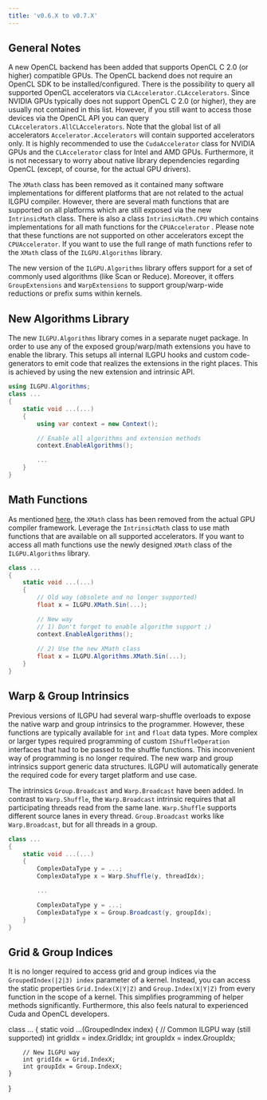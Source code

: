 ```yaml
---
title: 'v0.6.X to v0.7.X'
---
```


## General Notes

A new OpenCL backend has been added that supports OpenCL C 2.0 (or higher) compatible GPUs.
The OpenCL backend does not require an OpenCL SDK to be installed/configured.
There is the possibility to query all supported OpenCL accelerators via `CLAccelerator.CLAccelerators`.
Since NVIDIA GPUs typically does not support OpenCL C 2.0 (or higher), they are usually not contained in this list.
However, if you still want to access those devices via the OpenCL API you can query `CLAccelerators.AllCLAccelerators`.
Note that the global list of all accelerators `Accelerator.Accelerators` will contain supported accelerators only.
It is highly recommended to use the `CudaAccelerator` class for NVIDIA GPUs and the `CLAccelerator` class for Intel and
AMD GPUs.
Furthermore, it is not necessary to worry about native library dependencies regarding OpenCL (except, of course, for the
actual GPU drivers).

The `XMath` class has been removed as it contained many software implementations for different platforms that are not
related to the actual ILGPU compiler.
However, there are several math functions that are supported on all platforms which are still exposed via the
new `IntrinsicMath` class.
There is also a class `IntrinsicMath.CPU` which contains implementations for all math functions for the `CPUAccelerator`
.
Please note that these functions are not supported on other accelerators except the `CPUAccelerator`.
If you want to use the full range of math functions refer to the `XMath` class of the `ILGPU.Algorithms` library.

The new version of the `ILGPU.Algorithms` library offers support for a set of commonly used algorithms (like Scan or
Reduce).
Moreover, it offers `GroupExtensions` and `WarpExtensions` to support group/warp-wide reductions or prefix sums within
kernels.

## New Algorithms Library

The new `ILGPU.Algorithms` library comes in a separate nuget package.
In order to use any of the exposed group/warp/math extensions you have to enable the library.
This setups all internal ILGPU hooks and custom code-generators to emit code that realizes the extensions in the right
places.
This is achieved by using the new extension and intrinsic API.

```c#
using ILGPU.Algorithms;
class ...
{
    static void ...(...)
    {
        using var context = new Context();

        // Enable all algorithms and extension methods
        context.EnableAlgorithms();

        ...
    }
}
```

## Math Functions

As mentioned <a href="#v07">here</a>, the `XMath` class has been removed from the actual GPU compiler framework.
Leverage the `IntrinsicMath` class to use math functions that are available on all supported accelerators.
If you want to access all math functions use the newly designed `XMath` class of the `ILGPU.Algorithms` library.

```c#
class ...
{
    static void ...(...)
    {
        // Old way (obsolete and no longer supported)
        float x = ILGPU.XMath.Sin(...);

        // New way
        // 1) Don't forget to enable algorithm support ;)
        context.EnableAlgorithms();
        
        // 2) Use the new XMath class
        float x = ILGPU.Algorithms.XMath.Sin(...);
    }
}
```

## Warp & Group Intrinsics

Previous versions of ILGPU had several warp-shuffle overloads to expose the native warp and group intrinsics to the
programmer.
However, these functions are typically available for `int` and `float` data types.
More complex or larger types required programming of custom `IShuffleOperation` interfaces that had to be passed to the
shuffle functions.
This inconvenient way of programming is no longer required.
The new warp and group intrinsics support generic data structures.
ILGPU will automatically generate the required code for every target platform and use case.

The intrinsics `Group.Broadcast` and `Warp.Broadcast` have been added.
In contrast to `Warp.Shuffle`, the `Warp.Broadcast` intrinsic requires that all participating threads read from the same
lane.
`Warp.Shuffle` supports different source lanes in every thread.
`Group.Broadcast` works like `Warp.Broadcast`, but for all threads in a group.

```c#
class ...
{
    static void ...(...)
    {
        ComplexDataType y = ...;
        ComplexDataType x = Warp.Shuffle(y, threadIdx);

        ...

        ComplexDataType y = ...;
        ComplexDataType x = Group.Broadcast(y, groupIdx);
    }
}
```

## Grid & Group Indices

It is no longer required to access grid and group indices via the `GroupedIndex(|2|3) index` parameter of a kernel.
Instead, you can access the static properties `Grid.Index(X|Y|Z)` and `Group.Index(X|Y|Z)` from every function in the
scope of a kernel.
This simplifies programming of helper methods significantly.
Furthermore, this also feels natural to experienced Cuda and OpenCL developers.

class ...
{
static void ...(GroupedIndex index)
{
// Common ILGPU way (still supported)
int gridIdx = index.GridIdx;
int groupIdx = index.GroupIdx;

        // New ILGPU way
        int gridIdx = Grid.IndexX;
        int groupIdx = Group.IndexX;
    }

}
